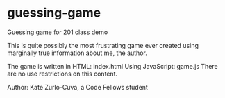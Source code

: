 # guessing-game
Guessing game for 201 class demo

This is quite possibly the most frustrating game ever created using marginally true information about me, the author.

The game is written in HTML: index.html
Using JavaScript: game.js
There are no use restrictions on this content.

Author: Kate Zurlo-Cuva, a Code Fellows student
